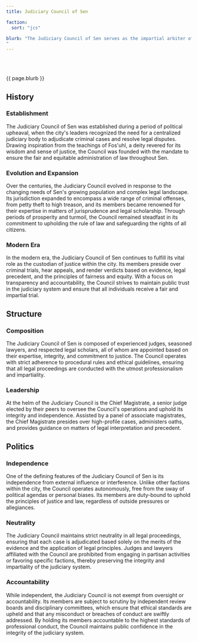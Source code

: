 ```yaml
---
title: Judiciary Council of Sen

faction: 
  sort: "jcs"

blurb: "The Judiciary Council of Sen serves as the impartial arbiter of justice within the city, entrusted with the solemn duty of trying criminal cases and upholding the rule of law. Comprised of dedicated judges, lawyers, and legal scholars, the Council operates independently of any factional influence, ensuring that justice is administered fairly and without bias. Guided by the principles of Fos'uhl, the god of duality, reasoning, and magic, the members of the Judiciary Council are committed to upholding the highest standards of integrity, impartiality, and ethical conduct in all legal proceedings.
"
---
```


<h1 id="overview" style="visibility: hidden; margin: 0px; padding: 0px;">Overview</h1>

{{ page.blurb }}

<!--more-->

## History
### Establishment
The Judiciary Council of Sen was established during a period of political upheaval, when the city's leaders recognized the need for a centralized judiciary body to adjudicate criminal cases and resolve legal disputes. Drawing inspiration from the teachings of Fos'uhl, a deity revered for its wisdom and sense of justice, the Council was founded with the mandate to ensure the fair and equitable administration of law throughout Sen.

### Evolution and Expansion
Over the centuries, the Judiciary Council evolved in response to the changing needs of Sen's growing population and complex legal landscape. Its jurisdiction expanded to encompass a wide range of criminal offenses, from petty theft to high treason, and its members became renowned for their expertise in matters of jurisprudence and legal scholarship. Through periods of prosperity and turmoil, the Council remained steadfast in its commitment to upholding the rule of law and safeguarding the rights of all citizens.

### Modern Era
In the modern era, the Judiciary Council of Sen continues to fulfill its vital role as the custodian of justice within the city. Its members preside over criminal trials, hear appeals, and render verdicts based on evidence, legal precedent, and the principles of fairness and equity. With a focus on transparency and accountability, the Council strives to maintain public trust in the judiciary system and ensure that all individuals receive a fair and impartial trial.

## Structure
### Composition
The Judiciary Council of Sen is composed of experienced judges, seasoned lawyers, and respected legal scholars, all of whom are appointed based on their expertise, integrity, and commitment to justice. The Council operates with strict adherence to procedural rules and ethical guidelines, ensuring that all legal proceedings are conducted with the utmost professionalism and impartiality.

### Leadership
At the helm of the Judiciary Council is the Chief Magistrate, a senior judge elected by their peers to oversee the Council's operations and uphold its integrity and independence. Assisted by a panel of associate magistrates, the Chief Magistrate presides over high-profile cases, administers oaths, and provides guidance on matters of legal interpretation and precedent.

## Politics
### Independence
One of the defining features of the Judiciary Council of Sen is its independence from external influence or interference. Unlike other factions within the city, the Council operates autonomously, free from the sway of political agendas or personal biases. Its members are duty-bound to uphold the principles of justice and law, regardless of outside pressures or allegiances.

### Neutrality
The Judiciary Council maintains strict neutrality in all legal proceedings, ensuring that each case is adjudicated based solely on the merits of the evidence and the application of legal principles. Judges and lawyers affiliated with the Council are prohibited from engaging in partisan activities or favoring specific factions, thereby preserving the integrity and impartiality of the judiciary system.

### Accountability
While independent, the Judiciary Council is not exempt from oversight or accountability. Its members are subject to scrutiny by independent review boards and disciplinary committees, which ensure that ethical standards are upheld and that any misconduct or breaches of conduct are swiftly addressed. By holding its members accountable to the highest standards of professional conduct, the Council maintains public confidence in the integrity of the judiciary system.